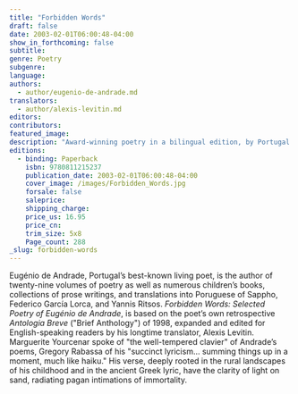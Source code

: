 ```yaml
---
title: "Forbidden Words"
draft: false
date: 2003-02-01T06:00:48-04:00
show_in_forthcoming: false
subtitle:
genre: Poetry
subgenre:
language:
authors:
  - author/eugenio-de-andrade.md
translators:
  - author/alexis-levitin.md
editors:
contributors:
featured_image:
description: "Award-winning poetry in a bilingual edition, by Portugal's best-known living poet. "
editions:
  - binding: Paperback
    isbn: 9780811215237
    publication_date: 2003-02-01T06:00:48-04:00
    cover_image: /images/Forbidden_Words.jpg
    forsale: false
    saleprice:
    shipping_charge:
    price_us: 16.95
    price_cn:
    trim_size: 5x8
    Page_count: 288
_slug: forbidden-words
---
```


Eugénio de Andrade, Portugal’s best-known living poet, is the author of twenty-nine volumes of poetry as well as numerous children’s books, collections of prose writings, and translations into Poruguese of Sappho, Federico García Lorca, and Yannis Ritsos. _Forbidden Words: Selected Poetry of Eugénio de Andrade_, is based on the poet’s own retrospective _Antologia Breve_ ("Brief Anthology") of 1998, expanded and edited for English-speaking readers by his longtime translator, Alexis Levitin. Marguerite Yourcenar spoke of "the well-tempered clavier" of Andrade’s poems, Gregory Rabassa of his "succinct lyricism... summing things up in a moment, much like haiku." His verse, deeply rooted in the rural landscapes of his childhood and in the ancient Greek lyric, have the clarity of light on sand, radiating pagan intimations of immortality.

